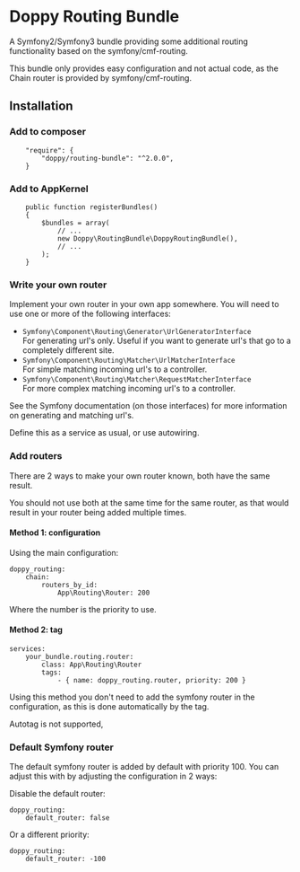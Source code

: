 # Doppy Routing Bundle

A Symfony2/Symfony3 bundle providing some additional routing functionality based on the symfony/cmf-routing.

This bundle only provides easy configuration and not actual code, as the Chain router is provided by symfony/cmf-routing.

## Installation

### Add to composer

````
    "require": {
        "doppy/routing-bundle": "^2.0.0",
    }
````

### Add to AppKernel

````
    public function registerBundles()
    {
        $bundles = array(
            // ...
            new Doppy\RoutingBundle\DoppyRoutingBundle(),
            // ...
        );
    }
````

### Write your own router

Implement your own router in your own app somewhere. You will need to use one or more of the following interfaces:

* `Symfony\Component\Routing\Generator\UrlGeneratorInterface`  
For generating url's only. Useful if you want to generate url's that go to a completely different site.
* `Symfony\Component\Routing\Matcher\UrlMatcherInterface`  
For simple matching incoming url's to a controller.
* `Symfony\Component\Routing\Matcher\RequestMatcherInterface`  
For more complex matching incoming url's to a controller.

See the Symfony documentation (on those interfaces) for more information on generating and matching url's.

Define this as a service as usual, or use autowiring.

### Add routers

There are 2 ways to make your own router known, both have the same result.

You should not use both at the same time for the same router, as that would result in your router being added multiple times.

#### Method 1: configuration

Using the main configuration:

````
doppy_routing:
    chain:
        routers_by_id:
            App\Routing\Router: 200
````
Where the number is the priority to use.

#### Method 2: tag

````
services:
    your_bundle.routing.router:
        class: App\Routing\Router
        tags:
            - { name: doppy_routing.router, priority: 200 }
````

Using this method you don't need to add the symfony router in the configuration, as this is done automatically by the tag.

Autotag is not supported, 

### Default Symfony router

The default symfony router is added by default with priority 100. You can adjust this with by adjusting the configuration in 2 ways:

Disable the default router:

````
doppy_routing:
    default_router: false
````

Or a different priority:

````
doppy_routing:
    default_router: -100
````
